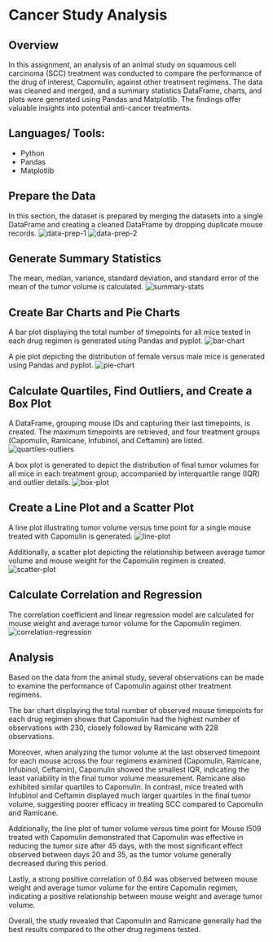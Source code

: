 # Cancer Study Analysis 

## Overview 
In this assignment, an analysis of an animal study on squamous cell carcinoma (SCC) treatment was conducted to compare the performance of the drug of interest, Capomulin, against other treatment regimens. The data was cleaned and merged, and a summary statistics DataFrame, charts, and plots were generated using Pandas and Matplotlib. The findings offer valuable insights into potential anti-cancer treatments.

## Languages/ Tools: 
- Python
- Pandas
- Matplotlib

## Prepare the Data 
In this section, the dataset is prepared by merging the datasets into a single DataFrame and creating a cleaned DataFrame by dropping duplicate mouse records.
![data-prep-1](https://github.com/andreaira261/cancer-study-analysis/assets/48165713/3d3b4a7d-ce87-45ce-b413-4952123f1822)
![data-prep-2](https://github.com/andreaira261/cancer-study-analysis/assets/48165713/2edbad6f-8289-4d44-83e9-a30fd3a1cfd8)

## Generate Summary Statistics 
The mean, median, variance, standard deviation, and standard error of the mean of the tumor volume is calculated.
![summary-stats](https://github.com/andreaira261/cancer-study-analysis/assets/48165713/212c0387-38f6-40ed-aef2-6725a47f17b5)

## Create Bar Charts and Pie Charts 
A bar plot displaying the total number of timepoints for all mice tested in each drug regimen is generated using Pandas and pyplot.
![bar-chart](https://github.com/andreaira261/cancer-study-analysis/assets/48165713/b1faa802-033b-46ac-848a-c56a43fd9c0a)

A pie plot depicting the distribution of female versus male mice is generated using Pandas and pyplot.
![pie-chart](https://github.com/andreaira261/cancer-study-analysis/assets/48165713/7585c595-66d0-4f55-bb55-691b83b7e289)


## Calculate Quartiles, Find Outliers, and Create a Box Plot 
A DataFrame, grouping mouse IDs and capturing their last timepoints, is created. The maximum timepoints are retrieved, and four treatment groups (Capomulin, Ramicane, Infubinol, and Ceftamin) are listed. 
![quartiles-outliers](https://github.com/andreaira261/cancer-study-analysis/assets/48165713/a1ba4d32-899d-4952-8618-5fedb106311e)

A box plot is generated to depict the distribution of final tumor volumes for all mice in each treatment group, accompanied by interquartile range (IQR) and outlier details.
![box-plot](https://github.com/andreaira261/cancer-study-analysis/assets/48165713/9863189a-a1bb-4d4b-a190-7afcf4b74be1)


## Create a Line Plot and a Scatter Plot 
A line plot illustrating tumor volume versus time point for a single mouse treated with Capomulin is generated. 
![line-plot](https://github.com/andreaira261/cancer-study-analysis/assets/48165713/fe5f5d1c-748f-4e4e-9634-fb6a89b9f33e)

Additionally, a scatter plot depicting the relationship between average tumor volume and mouse weight for the Capomulin regimen is created.
![scatter-plot](https://github.com/andreaira261/cancer-study-analysis/assets/48165713/e2578e53-99e0-44c1-9b21-e0b1c6684014)


## Calculate Correlation and Regression 
The correlation coefficient and linear regression model are calculated for mouse weight and average tumor volume for the Capomulin regimen.
![correlation-regression](https://github.com/andreaira261/cancer-study-analysis/assets/48165713/16b6b9e3-a3ea-4c56-b978-74d7693513b5)

## Analysis 
Based on the data from the animal study, several observations can be made to examine the performance of Capomulin against other treatment regimens. 

The bar chart displaying the total number of observed mouse timepoints for each drug regimen shows that Capomulin had the highest number of observations with 230, closely followed by Ramicane with 228 observations.

Moreover, when analyzing the tumor volume at the last observed timepoint for each mouse across the four regimens examined (Capomulin, Ramicane, Infubinol, Ceftamin), Capomulin showed the smallest IQR, indicating the least variability in the final tumor volume measurement. Ramicane also exhibited similar quartiles to Capomulin. In contrast, mice treated with Infubinol and Ceftamin displayed much larger quartiles in the final tumor volume, suggesting poorer efficacy in treating SCC compared to Capomulin and Ramicane.

Additionally, the line plot of tumor volume versus time point for Mouse l509 treated with Capomulin demonstrated that Capomulin was effective in reducing the tumor size after 45 days, with the most significant effect observed between days 20 and 35, as the tumor volume generally decreased during this period.

Lastly, a strong positive correlation of 0.84 was observed between mouse weight and average tumor volume for the entire Capomulin regimen, indicating a positive relationship between mouse weight and average tumor volume.

Overall, the study revealed that Capomulin and Ramicane generally had the best results compared to the other drug regimens tested.

